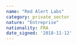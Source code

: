 ```yaml
---
name: "Red Alert Labs"
category: private_sector
nature: "Entreprise"
nationality: FRA
date_signed: '2018-11-12'
---
```

    